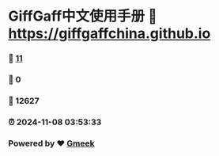 # GiffGaff中文使用手册 :link: https://giffgaffchina.github.io 
### :page_facing_up: [11](https://giffgaffchina.github.io/tag.html) 
### :speech_balloon: 0 
### :hibiscus: 12627 
### :alarm_clock: 2024-11-08 03:53:33 
### Powered by :heart: [Gmeek](https://github.com/Meekdai/Gmeek)
